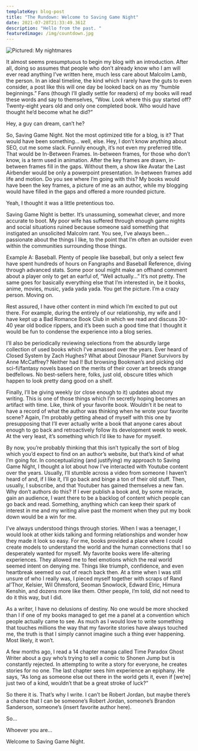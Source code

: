 ```yaml
---
templateKey: blog-post
title: "The Rundown: Welcome to Saving Game Night"
date: 2021-07-28T21:33:49.361Z
description: "Hello from the past. "
featuredimage: /img/countdown.jpg
---
```

![Pictured: My nightmares](/img/ghostwriterimage.jpeg "Me, talking to me")

It almost seems presumptuous to begin my blog with an introduction. After all, doing so assumes that people who don’t already know who I am will ever read anything I’ve written here, much less care about Malcolm Lamb, the person. In an ideal timeline, the kind which I rarely have the guts to even consider, a post like this will one day be looked back on as my “humble beginnings.” Fans (though I’ll gladly settle for readers) of my books will read these words and say to themselves, “Wow. Look where this guy started off? Twenty-eight years old and only one completed book. Who would have thought he’d become what he did?” 

Hey, a guy can dream, can’t he? 

So, Saving Game Night. Not the most optimized title for a blog, is it? That would have been something… well, else. Hey, I don’t know anything about SEO, cut me some slack. Funnily enough, it’s not even my preferred title. That would be In-Between Frames. In-between frames, for those who don’t know, is a term used in animation. After the key frames are drawn, in-between frames fill in the gaps. Without them, a show like Avatar the Last Airbender would be only a powerpoint presentation. In-between frames add life and motion. Do you see where I’m going with this? My books would have been the key frames, a picture of me as an author, while my blogging would have filled in the gaps and offered a more rounded picture. 

Yeah, I thought it was a little pretentious too. 

Saving Game Night is better. It’s unassuming, somewhat clever, and more accurate to boot. My poor wife has suffered through enough game nights and social situations ruined because someone said something that instigated an unsolicited Malcolm rant. You see, I’ve always been… passionate about the things I like, to the point that I’m often an outsider even within the communities surrounding those things. 

Example A: Baseball. Plenty of people like baseball, but only a select few have spent hundreds of hours on Fangraphs and Baseball Reference, diving through advanced stats. Some poor soul might make an offhand comment about a player only to get an earful of, “Well actually…” It’s not pretty. The same goes for basically everything else that I’m interested in, be it books, anime, movies, music, yada yada yada. You get the picture. I’m a crazy person. Moving on. 

Rest assured, I have other content in mind which I’m excited to put out there. For example, during the entirely of our relationship, my wife and I have kept up a Bad Romance Book Club in which we read and discuss 30-40 year old bodice rippers, and it’s been such a good time that I thought it would be fun to condense the experience into a blog series.

I’ll also be periodically reviewing selections from the absurdly large collection of used books which I’ve amassed over the years. Ever heard of Closed System by Zach Hughes? What about Dinosaur Planet Survivors by Anne McCaffrey? Neither had I! But browsing Bookman’s and picking old sci-fi/fantasy novels based on the merits of their cover art breeds strange bedfellows. No best-sellers here, folks, just old, obscure titles which happen to look pretty dang good on a shelf. 

Finally, I’ll be giving weekly (or close enough to it) updates about my writing. This is one of those things which I’m secretly hoping becomes an artifact with time. Like, think of your favorite book. Wouldn’t it be neat to have a record of what the author was thinking when he wrote your favorite scene? Again, I’m probably getting ahead of myself with this one by presupposing that I’ll ever actually write a book that anyone cares about enough to go back and retroactively follow its development week to week. At the very least, it’s something which I’d like to have for myself. 

By now, you’re probably thinking that this isn’t typically the sort of blog which you’d expect to find on an author’s website, but that’s kind of what I’m going for. In conceptualizing (and justifying) my approach to Saving Game Night, I thought a lot about how I’ve interacted with Youtube content over the years. Usually, I’ll stumble across a video from someone I haven’t heard of and, if I like it, I’ll go back and binge a ton of their old stuff. Then, usually, I subscribe, and that Youtuber has gained themselves a new fan. Why don’t authors do this? If I ever publish a book and, by some miracle, gain an audience, I want there to be a backlog of content which people can go back and read. Something, anything which can keep their spark of interest in me and my writing alive past the moment when they put my book down would be a win for me. 

I’ve always understood things through stories. When I was a teenager, I would look at other kids talking and forming relationships and wonder how they made it look so easy. For me, books provided a place where I could create models to understand the world and the human connections that I so desperately wanted for myself. My favorite books were life-altering experiences. They allowed me to feel emotions which the real world seemed intent on denying me. Things like triumph, confidence, and even heartbreak seemed so out of reach back then. At a time when I was still unsure of who I really was, I pieced myself together with scraps of Rand al’Thor, Kelsier, Wil Ohmsford, Seoman Snowlock, Edward Elric, Himura Kenshin, and dozens more like them. Other people, I’m told, did not need to do it this way, but I did. 

As a writer, I have no delusions of destiny. No one would be more shocked than I if one of my books managed to get me a panel at a convention which people actually came to see. As much as I would love to write something that touches millions the way that my favorite stories have always touched me, the truth is that I simply cannot imagine such a thing ever happening. Most likely, it won’t. 

A few months ago, I read a 14 chapter manga called Time Paradox Ghost Writer about a guy who’s trying to sell a comic to Shonen Jump but is constantly rejected. In attempting to write a story for everyone, he creates stories for no one. The last chapter sees him experience an epiphany. He says, “As long as someone else out there in the world gets it, even if \[we’re] just two of a kind, wouldn’t that be a great stroke of luck?” 

So there it is. That’s why I write. I can’t be Robert Jordan, but maybe there’s a chance that I can be someone’s Robert Jordan, someone’s Brandon Sanderson, someone’s (insert favorite author here). 

So… 

Whoever you are… 

Welcome to Saving Game Night. 



<!--EndFragment-->